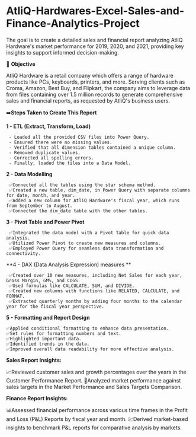 # AtliQ-Hardwares-Excel-Sales-and-Finance-Analytics-Project
The goal is to create a detailed sales and financial report analyzing AtliQ Hardware's market performance for 2019, 2020, and 2021, providing key insights to support informed decision-making.

🎯 **Objective**

AtliQ Hardware is a retail company which offers a range of hardware products like PCs, keyboards, printers, and more. Serving clients such as Croma, Amazon, Best Buy, and Flipkart, the company aims to leverage data from files containing over 1.5 million records to generate comprehensive sales and financial reports, as requested by AtliQ's business users.

➡️**Steps Taken to Create This Report**

**1 - ETL (Extract, Transform, Load)**

     - Loaded all the provided CSV files into Power Query.
     - Ensured there were no missing values.
     - Verified that all dimension tables contained a unique column.
     - Removed duplicate values.
     - Corrected all spelling errors.
     - Finally, loaded the files into a Data Model.

**2 - Data Modelling**
         
     ✅Connected all the tables using the star schema method.
     ✅Created a new table, dim_date, in Power Query with separate columns for date, month, and year.
     ✅Added a new column for AtliQ Hardware's fiscal year, which runs from September to August.
     ✅Connected the dim_date table with the other tables.

**3 - Pivot Table and Power Pivot**
        
     ✅Integrated the data model with a Pivot Table for quick data analysis.
     ✅Utilized Power Pivot to create new measures and columns.
     ✅Employed Power Query for seamless data transformation and connectivity.

**4 - DAX (Data Analysis Expression) measures **

     ✅Created over 10 new measures, including Net Sales for each year, Gross Margin, GM%, and COGS.
     ✅Used formulas like CALCULATE, SUM, and DIVIDE.
     ✅Created new columns with functions like RELATED, CALCULATE, and FORMAT.
     ✅Extracted quarterly months by adding four months to the calendar year for the fiscal year perspective.

**5 - Formatting and Report Design**

    ✅Applied conditional formatting to enhance data presentation.
    ✅Set rules for formatting numbers and text.
    ✅Highlighted important data.
    ✅Identified trends in the data.
    ✅Improved overall data readability for more effective analysis.

**Sales Report Insights:**

📈Reviewed customer sales and growth percentages over the years in the Customer Performance Report.
🎯Analyzed market performance against sales targets in the Market Performance and Sales Targets Comparison.

**Finance Report Insights:**

📊Assessed financial performance across various time frames in the Profit and Loss (P&L) Reports by fiscal year and month.
💹Derived market-based insights to benchmark P&L reports for comparative analysis by markets.

